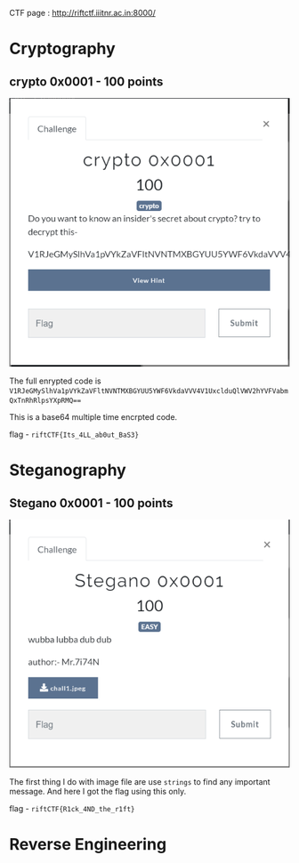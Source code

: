 CTF page : http://riftctf.iiitnr.ac.in:8000/

# Cryptography

## crypto 0x0001		-		100 points

![](images/crypto0x0001.png)

The full enrypted code is ``` V1RJeGMySlhVa1pVYkZaVFltNVNTMXBGYUU5YWF6VkdaVVV4V1UxclduQlVWV2hYVFVabmQxTnRhRlpsYXpRMQ== ```

This is a base64 multiple time encrpted code. 

flag - ``` riftCTF{Its_4LL_ab0ut_BaS3} ```

# Steganography

## Stegano 0x0001 - 100 points

![](images/Stegano0x0001.png)

The first thing I do with image file are use ``` strings ``` to find any important message. And here I got the flag using this only.

flag - ``` riftCTF{R1ck_4ND_the_r1ft} ```

# Reverse Engineering

## 
